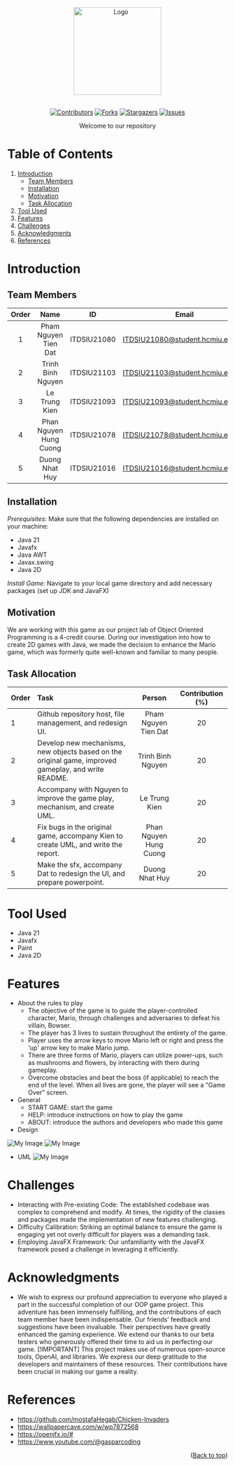 <div id="header" align="center">
<!-- PROJECT LOGO -->
   <img src="./assets/logo/logo.png" alt="Logo" width="200" height="200">
</div>
</br>

<!-- Shield.io Badges -->
<div align="center">
	
[![Contributors][contributors-shield]][contributors-url]
[![Forks][forks-shield]][forks-url]
[![Stargazers][stars-shield]][stars-url]
[![Issues][issues-shield]][issues-url]

</div>


<!-- Welcome line -->
<p align="center">
  Welcome to our repository  
</p>

<!-- TABLE OF CONTENTS -->
# Table of Contents
  <ol>
    <li>
      <a href="#Introduction">Introduction</a>
      <ul>
        <li><a href="#Team-members">Team Members</a></li>
	<li><a href="#installation">Installation</a></li>
	<li><a href="#motivation">Motivation</a></li>
	<li><a href="#task-allocation">Task Allocation</a></li>      
      </ul>
    </li>
    <li><a href="#Tool-Used">Tool Used</a></li>
    <li><a href="#features">Features</a></li>
    <li><a href="#challenges">Challenges</a></li>
    <li><a href="#acknowledgments">Acknowledgments</a></li>
    <li><a href="#references">References</a></li>
  </ol>

<!-- ABOUT THE PROJECT -->
# Introduction 
<p align="justify">

</p>

<!-- TEAM MEMBERS -->
## Team Members 

| Order |         Name          |     ID      |                  Email                  |                       Github account                        |                              Facebook                              |
| :---: | :-------------------: | :---------: |:---------------------------------------:| :---------------------------------------------------------: | :----------------------------------------------------------------: |
|   1   | Pham Nguyen Tien Dat | ITDSIU21080 |  ITDSIU21080@student.hcmiu.edu.vn | [datpham18903](https://github.com/datpham18903) | [Dat Pham ](https://www.facebook.com/pasmoi.pierre) |
|   2   | Trinh Binh Nguyen | ITDSIU21103 | ITDSIU21103@student.hcmiu.edu.vn | [NguyenTrinh3008](https://github.com/NguyenTrinh3008) | [Nguyên Trịnh ](https://www.facebook.com/profile.php?id=100014319038025) |
|   3   | Le Trung Kien | ITDSIU21093 |  ITDSIU21093@student.hcmiu.edu.vn | [KienGHPJ](https://github.com/KienGHPJ) | [Kien Trung Le ](https://www.facebook.com/ngo.khonghat.9) |
|   4   | Phan Nguyen Hung Cuong | ITDSIU21078 | ITDSIU21078@student.hcmiu.edu.vn | [HungCuong862003](https://github.com/HungCuong862003) | [Cuong Phan ](https://www.facebook.com/profile.php?id=100010564926274) |
|   5   | Duong Nhat Huy | ITDSIU21016 | ITDSIU21016@student.hcmiu.edu.vn | [duonghuy2003](https://github.com/duonghuy2003) | [Dương Nhật Huy ](https://www.facebook.com/profile.php?id=100013413992296) |

<!-- INSTALLATION -->
## Installation 
*Prerequisites*: Make sure that the following dependencies are installed on your machine:
-   Java 21
-  	Javafx
-  	Java AWT
-  	Javax.swing
-   Java 2D


*Install Game*: Navigate to your local game directory and add necessary packages (set up JDK and JavaFX)

<!-- MOTIVATION -->
## Motivation 
We are working with this game as our project lab of Object Oriented Programming is a 4-credit course. During our investigation into how to create 2D games with Java, we made the decision to enhance the Mario game, which was formerly quite well-known and familiar to many people.


</p>

<!-- TASK ALLOCATION -->
## Task Allocation 
| Order | Task                                  |  Person   | Contribution (%) |
| :---- |:--------------------------------------| :-------: | :----------: |
| 1     | Github repository host, file management, and redesign UI.  | Pham Nguyen Tien Dat  |      20      |
| 2     | Develop new mechanisms, new objects based on the original game, improved gameplay, and write README. | Trinh Binh Nguyen |      20      |
| 3     | Accompany with Nguyen to improve the game play, mechanism, and create UML. | Le Trung Kien |      20      |
| 4     | Fix bugs in the original game, accompany Kien to create UML, and write the report. | Phan Nguyen Hung Cuong |      20      |
| 5     | Make the sfx, accompany Dat to redesign the UI, and prepare powerpoint.  | Duong Nhat Huy |      20      |

<!-- TOOL USED -->
# Tool Used 
- Java 21 
- Javafx
- Paint
- Java 2D


<!-- FEATURES -->
# Features 
- About the rules to play
  - The objective of the game is to guide the player-controlled character, Mario, through challenges and adversaries to defeat his villain, Bowser.
  - The player has 3 lives to sustain throughout the entirety of the game.
  - Player uses the arrow keys to move Mario left or right and press the 'up' arrow key to make Mario jump.
  - There are three forms of Mario, players can utilize power-ups, such as mushrooms and flowers, by interacting with them during gameplay.
  - Overcome obstacles and beat the boss (if applicable) to reach the end of the level. When all lives are gone, the player will see a "Game Over" screen.
- General
  - START GAME: start the game
  - HELP: introduce instructions on how to play the game
  - ABOUT: introduce the authors and developers who made this game
- Design
  
![My Image](assets/logo/Design1.png)
![My Image](assets/logo/Design2.png)

- UML
![My Image](assets/logo/UML.png)

<!-- CHALLENGES -->
# Challenges
- Interacting with Pre-existing Code: The established codebase was complex to comprehend and modify. At times, the rigidity of the classes and packages made the implementation of new features challenging.
- Difficulty Calibration: Striking an optimal balance to ensure the game is engaging yet not overly difficult for players was a demanding task.
- Employing JavaFX Framework: Our unfamiliarity with the JavaFX framework posed a challenge in leveraging it efficiently.

<!-- ACKNOWLEDGMENTS -->
# Acknowledgments
- We wish to express our profound appreciation to everyone who played a part in the successful completion of our OOP game project. This adventure has been immensely fulfilling, and the contributions of each team member have been indispensable.
 Our friends’ feedback and suggestions have been invaluable. Their perspectives have greatly enhanced the gaming experience. We extend our thanks to our beta testers who generously offered their time to aid us in perfecting our game. 
[!IMPORTANT]
This project makes use of numerous open-source tools, OpenAI, and libraries. We express our deep gratitude to the developers and maintainers of these resources. Their contributions have been crucial in making our game a reality.



<p align="justify">

</p>

<!-- REFERENCES -->
# References
* https://github.com/mostafaHegab/Chicken-Invaders
* https://wallpapercave.com/w/wp7872568
* https://openjfx.io/#
* https://www.youtube.com/@gasparcoding
  

<p align="right">(<a href="#header">Back to top</a>)</p>

<!-- Badges link-->
[contributors-shield]: https://img.shields.io/github/contributors/MicroGix/Influence-of-factors-on-students-performence?style=for-the-badge&label=Contributors 
[contributors-url]: https://github.com/MicroGix/OOP_Project/graphs/contributors
[forks-shield]:https://img.shields.io/github/forks/MicroGix/Influence-of-factors-on-students-performence?label=Folks&style=for-the-badge
[forks-url]: https://github.com/MicroGix/OOP_Project/forks
[stars-shield]: https://img.shields.io/github/stars/MicroGix/Influence-of-factors-on-students-performence?style=for-the-badge&label=Stars
[stars-url]: https://github.com/MicroGix/Influence-of-factors-on-students-performence/stargazers
[issues-shield]: https://img.shields.io/github/issues/MicroGix/Influence-of-factors-on-students-performence?style=for-the-badge&label=Issues
[issues-url]: https://github.com/MicroGix/Influence-of-factors-on-students-performence/issues
